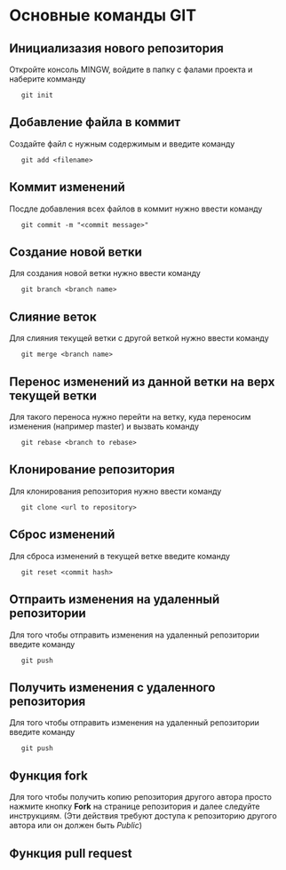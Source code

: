 # Основные команды GIT

## Инициализазия нового репозитория

Откройте консоль MINGW, войдите в папку с фалами проекта и наберите комманду 
```
   git init
```

## Добавление файла в коммит

Создайте файл с нужным содержимым и введите команду
```
   git add <filename>
```

## Коммит изменений

Посдле добавления всех файлов в коммит нужно ввести команду
```
   git commit -m "<commit message>"
```

## Создание новой ветки

Для создания новой ветки нужно ввести команду
```
   git branch <branch name>
```

## Слияние веток

Для слияния текущей ветки с другой веткой нужно ввести команду
```
   git merge <branch name>
```

## Перенос изменений из данной ветки на верх текущей ветки

Для такого переноса нужно перейти на ветку, куда переносим изменения (например master)
и вызвать команду 
```
   git rebase <branch to rebase>
```

## Клонирование репозитория

Для клонирования репозитория нужно ввести команду 
```
   git clone <url to repository>
```

## Сброс изменений 

Для сброса изменений в текущей ветке введите команду
```
   git reset <commit hash>
```

## Отпраить изменения на удаленный репозитории

Для того чтобы отправить изменения на удаленный репозитории введите команду
```
   git push
```

## Получить изменения с удаленного репозитория

Для того чтобы отправить изменения на удаленный репозитории введите команду
```
   git push
```


## Функция fork

Для того чтобы получить копию репозитория другого автора просто нажмите кнопку **Fork** на странице репозитория и далее следуйте инструкциям. (Эти действия требуют доступа к репозиторию другого автора или он должен быть *Public*)

## Функция pull request

